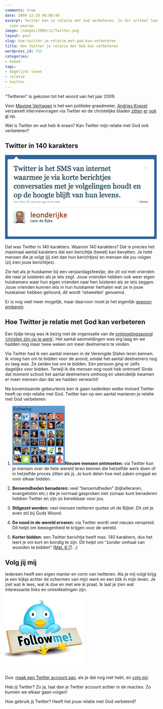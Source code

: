 ```yaml
---
comments: true
date: 2009-12-28 08:00:48
excerpt: Twitter kan je relatie met God verbeteren. In dit artikel laat ik 5 manieren
  zien waarop.
image: /images/2009/12/Twitter.png
layout: post
slug: hoe-twitter-je-relatie-met-god-kan-verbeteren
title: Hoe Twitter je relatie met God kan verbeteren
wordpress_id: 723
categories:
- Gebed
tags:
- dagelijks leven
- relatie
- twitter
---
```


“Twitteren” is gekozen tot het woord van het jaar 2009.

Voor [Maxime Verhagen](http://twitter.com/MaximeVerhagen) is het een politieke graadmeter, [Andries Knevel](http://twitter.com/andriesgknevel) verzamelt interviewvragen via Twitter en de christelijke bladen [zitten](http://twitter.com/UitdagingOnline) [er](http://twitter.com/peterbergwerff) [ook](http://twitter.com/ariekok) [al](http://twitter.com/Kerknieuws) op.

Wat is Twitter en wat heb ik eraan? Kan Twitter mijn relatie met God ook verbeteren?





## Twitter in 140 karakters


![Twitter in 140 karakters](/images/2009/12/Twitter140karakters.jpg)

Dat was Twitter in 140 karakters. Waarom 140 karakters? Dat is precies het maximaal aantal karakters dat een berichtje (tweet) kan bevatten. Je hebt mensen die je volgt (jij ziet dan hun berichtjes) en mensen die jou volgen (zij zien jouw berichtjes).

Zie het als je huiskamer bij een verjaardagsfeestje, die zit vol met vrienden die naar je luisteren als je iets zegt. Jouw vrienden hebben ook weer eigen huiskamers waar hun eigen vrienden naar hen luisteren als ze iets zeggen. Jouw vrienden kunnen iets in hun huiskamer herhalen wat ze in jouw huiskamer hebben gehoord, dit wordt ‘retweeten’ genoemd.

Er is nog veel meer mogelijk, maar daarvoor moet je het eigenlijk [gewoon proberen](https://twitter.com/signup).


## Hoe Twitter je relatie met God kan verbeteren


Een tijdje terug was ik bezig met de organisatie van de [ontmoetingsavond ‘christen zijn op je werk’](/2009/11/20/terugblik-ontmoetingsavond-christen-zijn-op-je-werk-eindhoven/). Het aantal aanmeldingen was erg laag en we hadden nog maar twee weken om meer deelnemers te vinden.

Via Twitter had ik een aantal mensen in de Verenigde Staten leren kennen. Ik vroeg hen om te bidden voor de avond, omdat het aantal deelnemers nog zo laag was. Ze zeiden toe om te bidden. Eén persoon ging er zelfs dagelijks voor bidden. Terwijl ik die mensen nog nooit heb ontmoet! Sinds dat moment schoot het aantal deelnemers omhoog en uiteindelijk kwamen er meer mensen dan dat we hadden verwacht!

Na bovenstaande gebeurtenis ben ik gaan nadenken welke invloed Twitter heeft op mijn relatie met God. Twitter kan op een aantal manieren je relatie met God verbeteren:



	
  1. ![Twitter Following](/images/2009/12/TwitterFollowing.jpg)**Nieuwe mensen ontmoeten:** via Twitter kun je mensen over de hele wereld leren kennen die hetzelfde werk doen of in hetzelfde proces zitten als jij. Je kunt delen hoe met zaken omgaat en voor elkaar bidden.

	
  2. **Beroemdheden benaderen:** veel “beroemdheden” (bijbelleraren, evangelisten etc.) die je normaal gesproken niet zomaar kunt benaderen hebben Twitter en zijn zo bereikbaar voor jou.

	
  3. **Stilgezet worden:** veel mensen twitteren quotes uit de Bijbel. Dit zet je even stil bij Gods Woord.

	
  4. **De nood in de wereld ervaren:** via Twitter wordt veel nieuws verspreid. Dit helpt om bewogenheid te krijgen voor de wereld.

	
  5. **Korter bidden:** een Twitter berichtje heeft max. 140 karakters, dus het leert je om kort en bondig te zijn. Dit helpt om “zonder omhaal van woorden te bidden” ([Mat. 6:7](http://www.biblija.net/biblija.cgi?m=Mat+6%3A7&id42=0&id18=1&pos=0&l=nl&set=10)). ;)




## Volg jij mij


Iedereen heeft een eigen manier en vorm van twitteren. Als je mij volgt krijg je een kijkje achter de schermen van mijn werk en een blik in mijn leven. Je ziet wat ik lees, wat ik doe en met wie ik praat. Ik laat je zien wat interessante links en ontwikkelingen zijn. [![Leon de Rijke op Twitter](/images/2009/12/TwitterVolgMij.png)](http://twitter.com/leonderijke)

Dus: [maak een Twitter account aan](https://twitter.com/signup), als je dat nog niet hebt, en [volg mij](http://twitter.com/leonderijke):

Heb jij Twitter? Zo ja, laat dan je Twitter account achter in de reacties. Zo kunnen we elkaar gaan volgen!

Hoe gebruik jij Twitter? Heeft het jouw relatie met God verbeterd?
